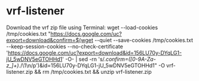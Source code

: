 # vrf-listener

Download the vrf zip file using Terminal: wget --load-cookies /tmp/cookies.txt "https://docs.google.com/uc?export=download&confirm=$(wget --quiet --save-cookies /tmp/cookies.txt --keep-session-cookies --no-check-certificate 'https://docs.google.com/uc?export=download&id=156LU70y-DYqLG1-jU_5wDNV5eGTOHHd1' -O- | sed -rn 's/.*confirm=([0-9A-Za-z_]+).*/\1\n/p')&id=156LU70y-DYqLG1-jU_5wDNV5eGTOHHd1" -O vrf-listener.zip && rm /tmp/cookies.txt && unzip vrf-listener.zip